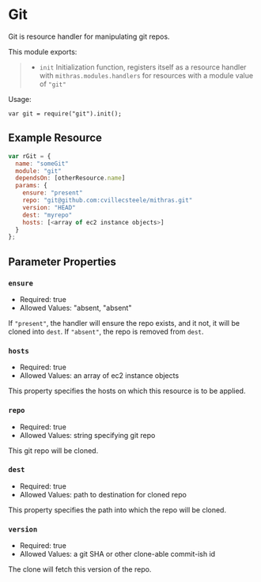 
 
 # Git
 
 Git is resource handler for manipulating git repos.
 
 This module exports:
 
 > * `init` Initialization function, registers itself as a resource
 >   handler with `mithras.modules.handlers` for resources with a
 >   module value of `"git"`
 
 Usage:
 
 `var git = require("git").init();`
 
  ## Example Resource
 
 ```javascript
 var rGit = {
   name: "someGit"
   module: "git"
   dependsOn: [otherResource.name]
   params: {
     ensure: "present"
     repo: "git@github.com:cvillecsteele/mithras.git"
     version: "HEAD"
     dest: "myrepo"
     hosts: [<array of ec2 instance objects>]
   }
 };
 ```
 
 ## Parameter Properties
 
 ### `ensure`

 * Required: true
 * Allowed Values: "absent, "absent"

 If `"present"`, the handler will ensure the repo exists, and it
 not, it will be cloned into `dest`.  If `"absent"`, the repo is
 removed from `dest`.
 
 ### `hosts`

 * Required: true
 * Allowed Values: an array of ec2 instance objects

 This property specifies the hosts on which this resource is to be applied.

 ### `repo`

 * Required: true
 * Allowed Values: string specifying git repo

 This git repo will be cloned.

 ### `dest`

 * Required: true
 * Allowed Values: path to destination for cloned repo

 This property specifies the path into which the repo will be cloned.

 ### `version`

 * Required: true
 * Allowed Values: a git SHA or other clone-able commit-ish id

 The clone will fetch this version of the repo.


